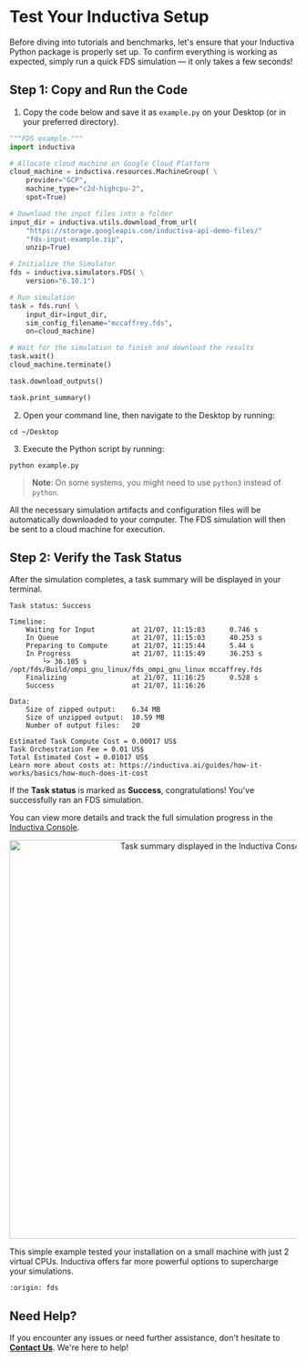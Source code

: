 # Test Your Inductiva Setup
Before diving into tutorials and benchmarks, let's ensure that your Inductiva Python package is properly set up. To confirm everything is working as expected, simply run a quick FDS simulation — it only takes a few seconds!

## Step 1: Copy and Run the Code

1. Copy the code below and save it as `example.py` on your Desktop (or in your preferred directory).

```python
"""FDS example."""
import inductiva

# Allocate cloud machine on Google Cloud Platform
cloud_machine = inductiva.resources.MachineGroup( \
    provider="GCP",
    machine_type="c2d-highcpu-2",
    spot=True)

# Download the input files into a folder
input_dir = inductiva.utils.download_from_url(
    "https://storage.googleapis.com/inductiva-api-demo-files/"
    "fds-input-example.zip",
    unzip=True)

# Initialize the Simulator
fds = inductiva.simulators.FDS( \
    version="6.10.1")

# Run simulation
task = fds.run( \
    input_dir=input_dir,
    sim_config_filename="mccaffrey.fds",
    on=cloud_machine)

# Wait for the simulation to finish and download the results
task.wait()
cloud_machine.terminate()

task.download_outputs()

task.print_summary()
```

2. Open your command line, then navigate to the Desktop by running:

```
cd ~/Desktop
```

3. Execute the Python script by running:

```
python example.py
```

> **Note**: On some systems, you might need to use `python3` instead of `python`.

All the necessary simulation artifacts and configuration files will be automatically downloaded to your computer. The FDS simulation will then be sent to a cloud machine for execution.

## Step 2: Verify the Task Status
After the simulation completes, a task summary will be displayed in your terminal.

```
Task status: Success

Timeline:
	Waiting for Input         at 21/07, 11:15:03      0.746 s
	In Queue                  at 21/07, 11:15:03      40.253 s
	Preparing to Compute      at 21/07, 11:15:44      5.44 s
	In Progress               at 21/07, 11:15:49      36.253 s
		└> 36.105 s        /opt/fds/Build/ompi_gnu_linux/fds_ompi_gnu_linux mccaffrey.fds
	Finalizing                at 21/07, 11:16:25      0.528 s
	Success                   at 21/07, 11:16:26

Data:
	Size of zipped output:    6.34 MB
	Size of unzipped output:  10.59 MB
	Number of output files:   20

Estimated Task Compute Cost = 0.00017 US$
Task Orchestration Fee = 0.01 US$
Total Estimated Cost = 0.01017 US$
Learn more about costs at: https://inductiva.ai/guides/how-it-works/basics/how-much-does-it-cost
```

If the **Task status** is marked as **Success**, congratulations! You've successfully ran an FDS simulation.

You can view more details and track the full simulation progress in the [Inductiva Console](https://console.inductiva.ai/tasks).

<p align="center"><img src="./_static/set-up/console_timeline.png" alt="Task summary displayed in the Inductiva Console" width="700"></p>

This simple example tested your installation on a small machine with just 2 virtual CPUs. Inductiva offers far more powerful options to supercharge your simulations.

```{banner_small}
:origin: fds
```

## Need Help?
If you encounter any issues or need further assistance, don't hesitate to [**Contact Us**](mailto:support@inductiva.ai). We're here to help!
